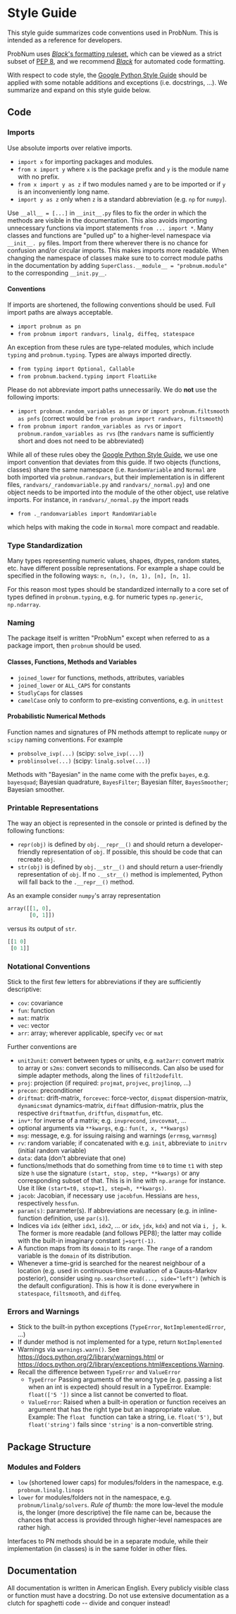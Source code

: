 # Style Guide

This style guide summarizes code conventions used in ProbNum. This is intended as a reference for developers.

ProbNum uses
[*Black*'s formatting ruleset](https://github.com/psf/black/blob/master/docs/the_black_code_style.md), which
can be viewed as a strict subset of [PEP 8](https://www.python.org/dev/peps/pep-0008/), and we recommend
[*Black*](https://github.com/psf/black) for automated code formatting.

With respect to code style, the [Google Python Style Guide](https://google.github.io/styleguide/pyguide.html)
should be applied with some notable additions and exceptions (i.e. docstrings, ...). We summarize and expand on this
style guide below.

## Code

### Imports
Use absolute imports over relative imports.

- `import x` for importing packages and modules.
- `from x import y` where `x` is the package prefix and `y` is the module name with no prefix.
- `from x import y as z` if two modules named `y` are to be imported or if `y` is an inconveniently long name.
- `import y as z` only when `z` is a standard abbreviation (e.g. `np` for `numpy`).

Use `__all__ = [...]` in `__init__.py` files to fix the order in which the methods are visible in the documentation.
This also avoids importing unnecessary functions via import statements ``from ... import *``.
Many classes and functions are "pulled up" to a higher-level namespace via `__init__.
py`
files. Import from there wherever there is no chance for
confusion and/or circular imports. This makes imports more readable. When changing the namespace of classes make sure to
to correct module paths in the documentation by adding `SuperClass.__module__ = "probnum.module"` to the corresponding
`__init.py__`.

#### Conventions
If imports are shortened, the following conventions should be used. Full import
paths are always acceptable.

- `import probnum as pn`
- `from probnum import randvars, linalg, diffeq, statespace`

An exception from these rules are type-related modules, which include `typing` and `probnum.typing`.
Types are always imported directly.

- `from typing import Optional, Callable`
- `from probnum.backend.typing import FloatLike`

Please do not abbreviate import paths unnecessarily. We do **not** use the following imports:
- `import probnum.random_variables as pnrv` or `import probnum.filtsmooth as pnfs` (correct would be `from probnum import randvars, filtsmooth`)
- `from probnum import random_variables as rvs` or `import probnum.random_variables as rvs` (the `randvars` name is sufficiently short and does not need to be abbreviated)

While all of these rules obey the [Google Python Style Guide](https://google.github.io/styleguide/pyguide.html),
we use one import convention that deviates from this guide.
If two objects (functions, classes) share the same namespace
(i.e. `RandomVariable` and `Normal` are both imported via `probnum.randvars`, but their implementation is in different
files, `randvars/_randomvariable.py` and `randvars/_normal.py`)
and one object needs to be imported into the module of the other object, use relative imports. For instance, in `randvars/_normal.py` the import reads

- `from ._randomvariables import RandomVariable`

which helps with making the code in `Normal` more compact and readable.

### Type Standardization

Many types representing numeric values, shapes, dtypes, random states, etc. have different
possible representations. For example a shape could be specified in the following ways: `n, (n,), (n, 1), [n], [n, 1]`.

For this reason most types should be standardized internally to a core set of types defined
in `probnum.typing`, e.g. for numeric types `np.generic`, `np.ndarray`.

### Naming

The package itself is written "ProbNum" except when referred to as a package import, then `probnum` should be used.

#### Classes, Functions, Methods and Variables
- `joined_lower` for functions, methods, attributes, variables
- `joined_lower` or `ALL_CAPS` for constants
- `StudlyCaps` for classes
- `camelCase` only to conform to pre-existing conventions, e.g. in `unittest`

#### Probabilistic Numerical Methods
Function names and signatures of PN methods attempt to replicate `numpy` or `scipy` naming conventions.
For example
- `probsolve_ivp(...)` (scipy: `solve_ivp(...)`)
- `problinsolve(...)` (scipy: `linalg.solve(...)`)

Methods with "Bayesian" in the name come with the prefix `bayes`, e.g. `bayesquad`; Bayesian quadrature, `BayesFilter`; Bayesian filter, `BayesSmoother`; Bayesian smoother.

### Printable Representations

The way an object is represented in the console or printed is defined by the following functions:

- `repr(obj)` is defined by `obj.__repr__()` and should return a developer-friendly representation of `obj`. If possible,
this should be code that can recreate `obj`.
- `str(obj)` is defined by `obj.__str__()` and should return a user-friendly representation of `obj`. If no `.__str__()`
method is implemented, Python will fall back to the `.__repr__()` method.

As an example consider `numpy`'s array representation
```python
array([[1, 0],
       [0, 1]])
```
versus its output of `str`.
```python
[[1 0]
 [0 1]]
```

### Notational Conventions
Stick to the first few letters for abbreviations if they are sufficiently descriptive:
- `cov`: covariance
- `fun`: function
- `mat`: matrix
- `vec`: vector
- `arr`: array; wherever applicable, specify `vec` or `mat`

Further conventions are
- `unit2unit`: convert between types or units, e.g. `mat2arr`: convert matrix to array or `s2ms`: convert seconds to milliseconds. Can also be used for simple adapter methods, along the lines of `filt2odefilt`.
- `proj`: projection (if required: `projmat`, `projvec`, `projlinop`, ...)
- `precon`: preconditioner
- `driftmat`: drift-matrix, `forcevec`: force-vector, `dispmat` dispersion-matrix,
`dynamicsmat` dynamics-matrix, `diffmat` diffusion-matrix,
plus the respective `driftmatfun`, `driftfun`, `dispmatfun`, etc.
- `inv*`: for inverse of a matrix; e.g. `invprecond`, `invcovmat`, ...
- optional arguments via `**kwargs`, e.g.: `fun(t, x, **kwargs)`
- `msg`: message, e.g. for issuing raising and warnings (`errmsg`, `warnmsg`)
- `rv`: random variable; if concatenated with e.g. `init`, abbreviate to `initrv` (initial random variable)
- `data`: data (don't abbreviate that one)
- functions/methods that do something from time `t0` to time `t1`
  with step size `h` use the signature `(start, stop, step, **kwargs)`
  or any corresponding subset of that. This is in line with `np.arange`
  for instance. Use it like `(start=t0, stop=t1, step=h, **kwargs)`.
- `jacob`: Jacobian, if necessary use `jacobfun`. Hessians are `hess`, respectively
  `hessfun`.
- `param(s)`: parameter(s). If abbreviations are necessary
  (e.g. in inline-function definition, use `par(s)`).
- Indices via `idx` (either `idx1`, `idx2`, ... or `idx`, `jdx`, `kdx`)
  and not via `i, j, k`. The former is more readable (and follows PEP8);
  the latter may collide with the built-in imaginary constant `j=sqrt(-1)`.
- A function maps from its ``domain`` to its ``range``.
  The ``range`` of a random variable is the ``domain`` of its distribution.
- Whenever a time-grid is searched for the nearest neighbour of a location (e.g. used in continuous-time evaluation of a Gauss-Markov posterior),
consider using `np.searchsorted(..., side="left")` (which is the default configuration). This is how it is done everywhere in `statespace`, `filtsmooth`, and `diffeq`.


### Errors and Warnings
- Stick to the built-in python exceptions (`TypeError`, `NotImplementedError`, ...)
- If dunder method is not implemented for a type, return `NotImplemented`
- Warnings via `warnings.warn()`. See https://docs.python.org/2/library/warnings.html
or https://docs.python.org/2/library/exceptions.html#exceptions.Warning.
- Recall the difference between `TypeError` and `ValueError`
    - `TypeError` Passing arguments of the wrong type (e.g. passing a list when an
     int is expected) should result in a TypeError. Example: `float(['5
     '])` since a list cannot be converted to float.
    - `ValueError`: Raised when a built-in operation or function receives an argument
     that has the right type but an inappropriate value. Example: The `float
     ` function can take a string, i.e. `float('5')`, but `float('string')` fails
      since `'string'` is a non-convertible string.

## Package Structure

### Modules and Folders
- `low` (shortened lower caps) for modules/folders in the namespace, e.g. `probnum.linalg.linops`
- `lower` for modules/folders not in the namespace, e.g. `probnum/linalg/solvers`.
*Rule of thumb:* the more low-level the module is, the longer
(more descriptive) the file name can be, because the chances
that access is provided through higher-level namespaces are rather high.

Interfaces to PN methods should be in a separate module, while their implementation (in classes) is in the same folder in other files.

## Documentation

All documentation is written in American English. Every publicly visible class or function
must have a docstring. Do not use extensive documentation as a clutch for spaghetti code -- divide and conquer instead!
